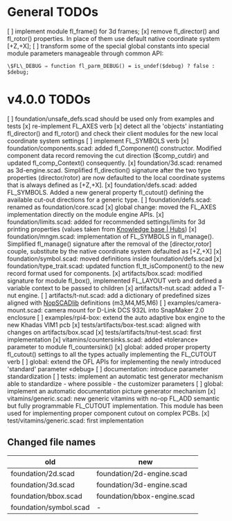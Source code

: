 # General TODOs

[ ] implement module fl_frame() for 3d frames;
[x] remove fl_director() and fl_rotor() properties. In place of them use default native coordinate system [+Z,+X];
[ ] transform some of the special global constants into special module parameters manageable through common API:

    \$FL\_DEBUG ⇒ function fl_parm_DEBUG() = is_undef($debug) ? false : $debug;

# v4.0.0 TODOs

[ ] foundation/unsafe_defs.scad should be used only from examples and tests
[x] re-implement FL_AXES verb
[x] detect all the 'objects' instantiating fl_director() and fl_rotor() and check their client modules for the new local coordinate system settings
[ ] implement FL_SYMBOLS verb
[x] foundation/components.scad: added fl_Component() constructor. Modified component data record removing the cut direction ($comp_cutdir) and updated fl_comp_Context() consequently.
[x] foundation/3d.scad: renamed as 3d-engine.scad. Simplified fl_direction() signature after the two type properties (director/rotor) are now defaulted to the local coordinate systems that is always defined as [+Z,+X].
[x] foundation/defs.scad: added FL_SYMBOLS. Added a new general property fl_cutout() defining the available cut-out directions for a generic type.
[ ] foundation/defs.scad: renamed as foundation/core.scad
[x] global change: moved the FL_AXES implementation directly on the module engine APIs.
[x] foundation/limits.scad: added for recommended settings/limits for 3d printing properties (values taken from [Knowledge base | Hubs](https://www.hubs.com/knowledge-base/))
[x] foundation/mngm.scad: implementation of FL_SYMBOLS in fl_manage(). Simplified fl_manage() signature after the removal of the [director,rotor] couple, substitute by the native coordinate system defaulted as [+Z,+X]
[x] foundation/symbol.scad: moved definitions inside foundation/defs.scad
[x] foundation/type_trait.scad: updated function fl_tt_isComponent() to the new record format used for components.
[x] artifacts/box.scad: modified signature for module fl_box(), implemented FL_LAYOUT verb and defined a variable context to be passed to children
[x] artifacts/t-nut.scad: added a T-nut engine.
[ ] artifacts/t-nut.scad: add a dictionary of predefined sizes aligned with [NopSCADlib](https://github.com/nophead/NopSCADlib) definitions (m3,M4,M5,M6)
[ ] examples/camera-mount.scad: camera mount for D-Link DCS 932L into SnapMaker 2.0 enclosure
[ ] examples/rpi4-box: extend the auto adaptive box engine to the new Khadas VIM1 pcb
[x] tests/artifacts/box-test.scad: aligned with changes on artifacts/box.scad
[x] tests/artifacts/tnut-test.scad: first implementation
[x] vitamins/countersinks.scad: added «tolerance» parameter to module fl_countersink()
[x] global: added proper property fl_cutout() settings to all the types actually implementing the FL_CUTOUT verb
[ ] global: extend the OFL APIs for implementing the newly introduced 'standard' parameter «debug»
[ ] documentation: introduce parameter standardization
[ ] tests: implement an automatic test generator mechanism able to standardize - where possible - the customizer parameters
[ ] global: implement an automatic documentation picture generator mechanism
[x] vitamins/generic.scad: new generic vitamins with no-op FL_ADD semantic but fully programmable FL_CUTOUT implementation. This module has been used for implementing proper component cutout on complex PCBs.
[x] test/vitamins/generic.scad: first implementation

## Changed file names

| old                    | new                          |
| --------               | --------                     |
| foundation/2d.scad     | foundation/2d-engine.scad    |
| foundation/3d.scad     | foundation/3d-engine.scad    |
| foundation/bbox.scad   | foundation/bbox-engine.scad  |
| foundation/symbol.scad | -                            |
